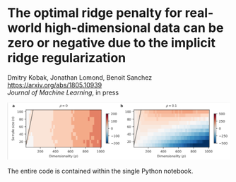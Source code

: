 # The optimal ridge penalty for real-world high-dimensional data can be zero or negative due to the implicit ridge regularization
Dmitry Kobak, Jonathan Lomond, Benoit Sanchez  
https://arxiv.org/abs/1805.10939  
*Journal of Machine Learning*, in press

![optimal lambdas](cover.png)

The entire code is contained within the single Python notebook.
